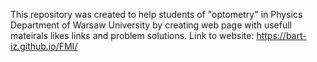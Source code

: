 This repository was created to help students of "optometry" in Physics Department of Warsaw University by creating web page with usefull mateirals likes links and problem solutions.
Link to website: https://bart-iz.github.io/FMI/
